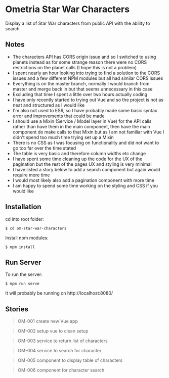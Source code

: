 # Ometria Star War Characters
Display a list of Star War characters from public API with the ability to search

## Notes

* The characters API has CORS origin issue and so I switched to using planets instead as for some strange reason there were no CORS restrictions on the planet calls (I hope this is not a problem)
* I spent nearly an hour looking into trying to find a solution to the CORS issues and a few different NPM modules but all had similar CORS issues
* Everything is on the master branch, normally I would branch from master and merge back in but that seems unnecessary in this case
* Excluding that time I spent a little over two hours actually coding
* I have only recently started to trying out Vue and so the project is not as neat and structured as I would like
* I'm also not used to ES6, so I have probably made some basic syntax error and improvements that could be made
* I should use a Mixin (Service / Model layer in Vue) for the API calls rather than have them in the main component, then have the main component do make calls to that Mixin but as I am not familiar with Vue I didn't spend too much time trying set up a Mixin
* There is no CSS as I was focusing on functionality and did not want to go too far over the time stated
* The table is very basic and therefore column widths etc change
* I have spent some time cleaning up the code for the UX of the pagination but the rest of the pages UX and styling is very minimal
* I have listed a story below to add a search component but again would require more time
* I would most likely also add a pagination component with more time
* I am happy to spend some time working on the styling and CSS if you would like


## Installation

cd into root folder:

```
$ cd om-star-war-characters
```

Install npm modules:


```
$ npm install
```

## Run Server

To run the server:

```
$ npm run serve
```
It will probably be running on http://localhost:8080/

## Stories

> OM-001 create new Vue app

> OM-002 setup vue to clean setup

> OM-003 service to return list of characters

> OM-004 service to search for character

> OM-005 component to display table of characters

> OM-006 component for character search
